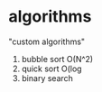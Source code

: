 # algorithms
"custom algorithms"
1) bubble sort O(N^2) 
2) quick sort O(log        
3) binary search       
                 
          
   
   
    
  
 
    
   
  
  

